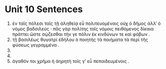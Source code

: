 # Unit 10 Sentences

1.  ἐν ταῖς πόλεσι ταῖς τῇ ἀληθείᾳ εὖ πολιτευομέναις οὐχ ὁ δῆμος ἀλλ’ ὁ νόμος βαδσιλεύς · πᾶς γὰρ πολίτης τοῖς νόμοις πειθόμενος δίκαια πράττει ὥστε σῴζεσθαι τήν γε πόλιν ἐκ κινδύνων τε καὶ φόβων . 	
2.	τῇ βασιλέως θυγατρὶ ἐδήλου ὁ ποιητὴς τὰ ποιήματα τὰ περὶ τῆς φύσεως γεγραμμένα .	
3.	
4.	
5.	ἀγαθόν τοι χρῆμα ἡ ἀηρητὴ τοῖς γ’ εὖ πεπαιδευμένοις . 

